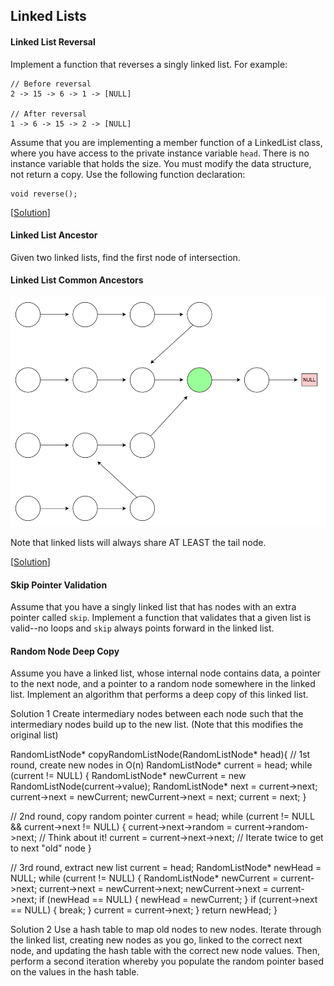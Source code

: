 ## Linked Lists

#### Linked List Reversal

Implement a function that reverses a singly linked list. For example:

    // Before reversal
    2 -> 15 -> 6 -> 1 -> [NULL]

    // After reversal
    1 -> 6 -> 15 -> 2 -> [NULL]

Assume that you are implementing a member function of a LinkedList class, where you have access to the private instance variable `head`. There is no instance variable that holds the size. You must modify the data structure, not return a copy. Use the following function declaration:

    void reverse();

\[[Solution](solutions/linked-list-reversal.cpp)\]

#### Linked List Ancestor

Given two linked lists, find the first node of intersection.

#### Linked List Common Ancestors

![Linked List Common Ancestors Image](/assets/linked-list-common-ancestors.png)

Note that linked lists will always share AT LEAST the tail node.

\[[Solution](solutions/linked-list-common-ancestors.cpp)\]

#### Skip Pointer Validation

Assume that you have a singly linked list that has nodes with an extra pointer called `skip`.
Implement a function that validates that a given list is valid--no loops and `skip` always points
forward in the linked list.

#### Random Node Deep Copy

Assume you have a linked list, whose internal node contains data, a pointer to
the next node, and a pointer to a random node somewhere in the linked list.
Implement an algorithm that performs a deep copy of this linked list.

Solution 1
Create intermediary nodes between each node such that the intermediary nodes
build up to the new list. (Note that this modifies the original list)

RandomListNode* copyRandomListNode(RandomListNode* head){
  // 1st round, create new nodes in O(n)
  RandomListNode* current = head;
  while (current != NULL) {
    RandomListNode* newCurrent = new RandomListNode(current->value);
    RandomListNode* next = current->next;
    current->next = newCurrent;
    newCurrent->next = next;
    current = next;
  }

  // 2nd round, copy random pointer
  current = head;
  while (current != NULL && current->next != NULL) {
    current->next->random = current->random->next; // Think about it!
    current = current->next->next; // Iterate twice to get to next "old" node
  }

  // 3rd round, extract new list
  current = head;
  RandomListNode* newHead = NULL;
  while (current != NULL) {
    RandomListNode* newCurrent = current->next;
    current->next = newCurrent->next;
    newCurrent->next = current->next;
    if (newHead == NULL) {
      newHead = newCurrent;
    }
    if (current->next == NULL) {
      break;
    }
    current = current->next;
  }
  return newHead;
}

Solution 2
Use a hash table to map old nodes to new nodes. Iterate through the linked list,
creating new nodes as you go, linked to the correct next node, and updating the
hash table with the correct new node values. Then, perform a second iteration
whereby you populate the random pointer based on the values in the hash table.
